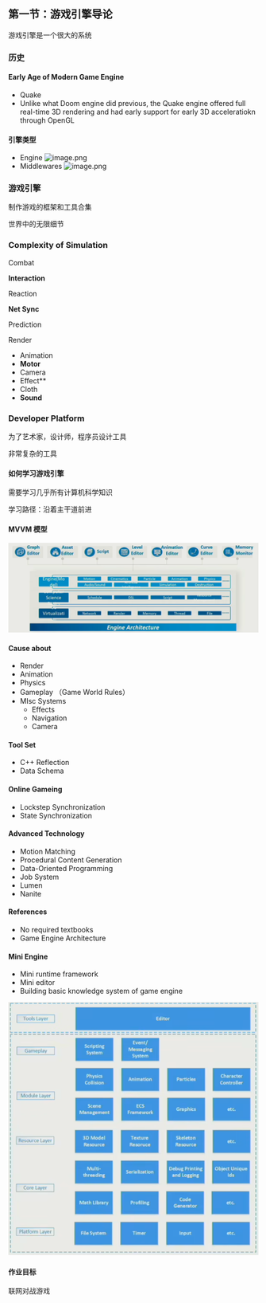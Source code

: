 ## 第一节：游戏引擎导论

游戏引擎是一个很大的系统

### 历史

#### Early Age of Modern Game Engine

- Quake
- Unlike what Doom engine did previous, the Quake engine offered full real-time 3D rendering and had early support for early 3D acceleratiokn through OpenGL

#### 引擎类型

- Engine ![image.png](https://image-1253155090.cos.ap-nanjing.myqcloud.com/202307201026273.png)
- Middlewares ![image.png](https://image-1253155090.cos.ap-nanjing.myqcloud.com/202307201027726.png)


### 游戏引擎

制作游戏的框架和工具合集

世界中的无限细节

### Complexity of Simulation

Combat

**Interaction**

Reaction

**Net Sync**

Prediction

Render

- Animation
- **Motor**
- Camera
- Effect**
- Cloth
- **Sound**

### Developer Platform

为了艺术家，设计师，程序员设计工具

非常复杂的工具

#### 如何学习游戏引擎

需要学习几乎所有计算机科学知识

学习路径：沿着主干道前进

#### MVVM 模型

![image-20220316105903407](games-104.assets/image-20220316105903407.png)

#### Cause about

- Render
- Animation
- Physics
- Gameplay （Game World Rules）
- MIsc Systems
  - Effects
  - Navigation
  - Camera

#### Tool Set

- C++ Reflection
- Data Schema

#### Online Gameing

- Lockstep Synchronization
- State Synchronization

#### Advanced Technology

- Motion Matching
- Procedural Content Generation
- Data-Oriented Programming
- Job System
- Lumen
- Nanite

#### References

- No required textbooks
- Game Engine Architecture

#### Mini Engine

- Mini runtime framework
- Mini editor
- Building basic knowledge system of game engine

![image-20220316112401142](games-104.assets/image-20220316112401142.png)

#### 作业目标

联网对战游戏
